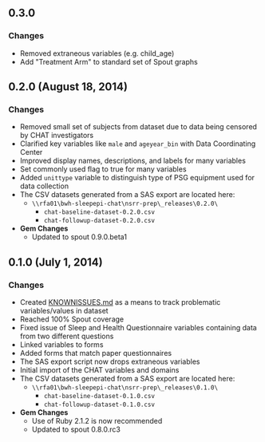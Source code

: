 ## 0.3.0

### Changes
- Removed extraneous variables (e.g. child_age)
- Add "Treatment Arm" to standard set of Spout graphs

## 0.2.0 (August 18, 2014)

### Changes
- Removed small set of subjects from dataset due to data being censored by CHAT investigators
- Clarified key variables like `male` and `ageyear_bin` with Data Coordinating Center
- Improved display names, descriptions, and labels for many variables
- Set commonly used flag to true for many variables
- Added `unittype` variable to distinguish type of PSG equipment used for data collection
- The CSV datasets generated from a SAS export are located here:
  - `\\rfa01\bwh-sleepepi-chat\nsrr-prep\_releases\0.2.0\`
    - `chat-baseline-dataset-0.2.0.csv`
    - `chat-followup-dataset-0.2.0.csv`
- **Gem Changes**
  - Updated to spout 0.9.0.beta1

## 0.1.0 (July 1, 2014)

### Changes
- Created [KNOWNISSUES.md](https://github.com/sleepepi/chat-data-dictionary/blob/master/KNOWNISSUES.md) as a means to track problematic variables/values in dataset
- Reached 100% Spout coverage
- Fixed issue of Sleep and Health Questionnaire variables containing data from two different questions
- Linked variables to forms
- Added forms that match paper questionnaires
- The SAS export script now drops extraneous variables
- Initial import of the CHAT variables and domains
- The CSV datasets generated from a SAS export are located here:
  - `\\rfa01\bwh-sleepepi-chat\nsrr-prep\_releases\0.1.0\`
    - `chat-baseline-dataset-0.1.0.csv`
    - `chat-followup-dataset-0.1.0.csv`
- **Gem Changes**
  - Use of Ruby 2.1.2 is now recommended
  - Updated to spout 0.8.0.rc3
